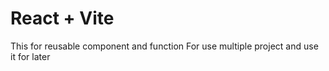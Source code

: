 # React + Vite

This for reusable component and function 
For use multiple project and use it for later
